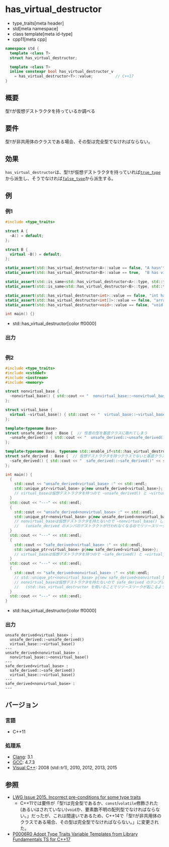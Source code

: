 # has_virtual_destructor
* type_traits[meta header]
* std[meta namespace]
* class template[meta id-type]
* cpp11[meta cpp]

```cpp
namespace std {
  template <class T>
  struct has_virtual_destructor;

  template <class T>
  inline constexpr bool has_virtual_destructor_v
    = has_virtual_destructor<T>::value;          // C++17
}
```

## 概要
型`T`が仮想デストラクタを持っているか調べる


## 要件
型`T`が非共用体のクラスである場合、その型は完全型でなければならない。


## 効果
`has_virtual_destructor`は、型`T`が仮想デストラクタを持っていれば[`true_type`](true_type.md)から派生し、そうでなければ[`false_type`](false_type.md)から派生する。

## 例

### 例1
```cpp example
#include <type_traits>

struct A {
  ~A() = default;
};

struct B {
  virtual ~B() = default;
};

static_assert(std::has_virtual_destructor<A>::value == false, "A hasn't virtual destructor");
static_assert(std::has_virtual_destructor<B>::value == true,  "B has virtual destructor");

static_assert(std::is_same<std::has_virtual_destructor<A>::type, std::false_type>::value, "B hasn't virtual destructor");
static_assert(std::is_same<std::has_virtual_destructor<B>::type, std::true_type>::value, "B has virtual destructor");

static_assert(std::has_virtual_destructor<int>::value == false, "int hasn't virtual destructor");
static_assert(std::has_virtual_destructor<int[]>::value == false, "array hasn't virtual destructor");
static_assert(std::has_virtual_destructor<void>::value == false, "void hasn't virtual destructor");

int main() {}
```
* std::has_virtual_destructor[color ff0000]

### 出力
```
```

### 例2
```cpp example
#include <type_traits>
#include <cstddef>
#include <iostream>
#include <memory>

struct nonvirtual_base {
  ~nonvirtual_base() { std::cout << "  nonvirtual_base::~nonvirtual_base()" << std::endl; }
};

struct virtual_base {
  virtual ~virtual_base() { std::cout << "  virtual_base::~virtual_base()" << std::endl; }
};

template<typename Base>
struct unsafe_derived : Base {  // 任意の型を基底クラスに取れてしまう
  ~unsafe_derived() { std::cout << "  unsafe_derived::~unsafe_derived()" << std::endl; }
};

template<typename Base, typename std::enable_if<std::has_virtual_destructor<Base>::value, std::nullptr_t>::type = nullptr>
struct safe_derived : Base {  // 仮想デストラクタを持つクラスでないと基底クラスに取れない
  ~safe_derived() { std::cout << "  safe_derived::~safe_derived()" << std::endl; }
};

int main() {
  {
    std::cout << "unsafe_derived<virtual_base> :" << std::endl;
    std::unique_ptr<virtual_base> p{new unsafe_derived<virtual_base>};
    // virtual_baseは仮想デストラクタを持つので ~unsafe_derived() と ~virtual_base() が呼ばれる
  }
  std::cout << "---" << std::endl;
  {
    std::cout << "unsafe_derived<nonvirtual_base> :" << std::endl;
    std::unique_ptr<nonvirtual_base> p{new unsafe_derived<nonvirtual_base>};
    // nonvirtual_baseは仮想デストラクタを持たないので ~nonvirtual_base() しか呼ばれない
    //   (unsafe_derived のメンバのデストラクトが行われなくなるのでリソースリークを起こす)
  }
  std::cout << "---" << std::endl;
  {
    std::cout << "safe_derived<virtual_base> :" << std::endl;
    std::unique_ptr<virtual_base> p{new safe_derived<virtual_base>};
    // virtual_baseは仮想デストラクタを持つので ~safe_derived() と ~virtual_base() が呼ばれる
  }
  std::cout << "---" << std::endl;
  {
    std::cout << "safe_derived<nonvirtual_base> :" << std::endl;
    // std::unique_ptr<nonvirtual_base> p{new safe_derived<nonvirtual_base>};
    // nonvirtual_baseは仮想デストラクタを持たないので safe_derived のテンプレートパラメータに指定できないため，コメントアウトを外すとコンパイルエラーになる
    //   (std::has_virtual_destructor を用いることでリソースリークが起こるようなコードをコンパイルできなくすることができる)
  }
  std::cout << "---" << std::endl;
}
```
* std::has_virtual_destructor[color ff0000]

### 出力
```
unsafe_derived<virtual_base> :
  unsafe_derived::~unsafe_derived()
  virtual_base::~virtual_base()
---
unsafe_derived<nonvirtual_base> :
  nonvirtual_base::~nonvirtual_base()
---
safe_derived<virtual_base> :
  safe_derived::~safe_derived()
  virtual_base::~virtual_base()
---
safe_derived<nonvirtual_base> :
---
```

## バージョン
### 言語
- C++11

### 処理系
- [Clang](/implementation.md#clang): 3.1
- [GCC](/implementation.md#gcc): 4.7.3
- [Visual C++](/implementation.md#visual_cpp): 2008 (std::tr1), 2010, 2012, 2013, 2015


## 参照
- [LWG Issue 2015. Incorrect pre-conditions for some type traits](http://www.open-std.org/jtc1/sc22/wg21/docs/lwg-defects.html#2015)
    - C++11では要件が「型`T`は完全型であるか、`const`/`volatile`修飾された(あるいはされていない)`void`か、要素数不明の配列型でなければならない。」だったが、これは間違いであるため、C++14で「型`T`が非共用体のクラスである場合、その型は完全型でなければならない。」に変更された。
- [P0006R0 Adopt Type Traits Variable Templates from Library Fundamentals TS for C++17](http://www.open-std.org/jtc1/sc22/wg21/docs/papers/2015/p0006r0.html)
